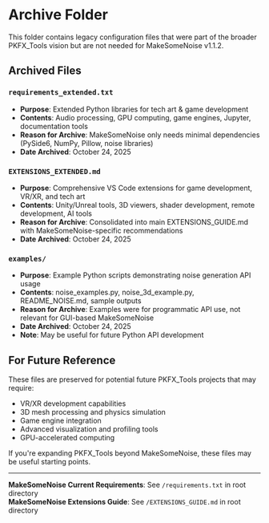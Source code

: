 # Archive Folder

This folder contains legacy configuration files that were part of the broader PKFX_Tools vision but are not needed for MakeSomeNoise v1.1.2.

## Archived Files

### `requirements_extended.txt`
- **Purpose**: Extended Python libraries for tech art & game development
- **Contents**: Audio processing, GPU computing, game engines, Jupyter, documentation tools
- **Reason for Archive**: MakeSomeNoise only needs minimal dependencies (PySide6, NumPy, Pillow, noise libraries)
- **Date Archived**: October 24, 2025

### `EXTENSIONS_EXTENDED.md`
- **Purpose**: Comprehensive VS Code extensions for game development, VR/XR, and tech art
- **Contents**: Unity/Unreal tools, 3D viewers, shader development, remote development, AI tools
- **Reason for Archive**: Consolidated into main EXTENSIONS_GUIDE.md with MakeSomeNoise-specific recommendations
- **Date Archived**: October 24, 2025

### `examples/`
- **Purpose**: Example Python scripts demonstrating noise generation API usage
- **Contents**: noise_examples.py, noise_3d_example.py, README_NOISE.md, sample outputs
- **Reason for Archive**: Examples were for programmatic API use, not relevant for GUI-based MakeSomeNoise
- **Date Archived**: October 24, 2025
- **Note**: May be useful for future Python API development

## For Future Reference

These files are preserved for potential future PKFX_Tools projects that may require:
- VR/XR development capabilities
- 3D mesh processing and physics simulation
- Game engine integration
- Advanced visualization and profiling tools
- GPU-accelerated computing

If you're expanding PKFX_Tools beyond MakeSomeNoise, these files may be useful starting points.

---

**MakeSomeNoise Current Requirements**: See `/requirements.txt` in root directory  
**MakeSomeNoise Extensions Guide**: See `/EXTENSIONS_GUIDE.md` in root directory
